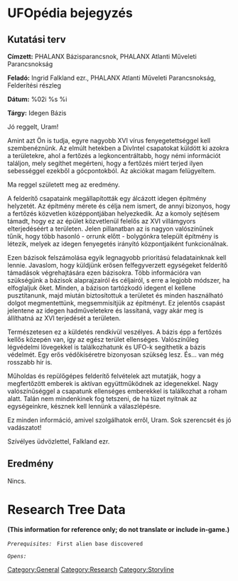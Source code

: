 # UFOpédia bejegyzés

## Kutatási terv

**Címzett:** PHALANX Bázisparancsnok, PHALANX Atlanti Műveleti
Parancsnokság

**Feladó:** Ingrid Falkland ezr., PHALANX Atlanti Műveleti
Parancsnokság, Felderítési részleg

**Dátum:** %02i %s %i

**Tárgy:** Idegen Bázis

Jó reggelt, Uram!

Amint azt Ön is tudja, egyre nagyobb XVI vírus fenyegetettséggel kell
szembenéznünk. Az elmúlt hetekben a DivIntel csapatokat küldött ki
azokra a területekre, ahol a fertőzés a legkoncentráltabb, hogy némi
információt találjon, mely segíthet megérteni, hogy a fertőzés miért
terjed ilyen sebességgel ezekből a gócpontokból. Az akciókat magam
felügyeltem.

Ma reggel született meg az eredmény.

A felderítő csapataink megállapították egy álcázott idegen építmény
helyzetét. Az építmény mérete és célja nem ismert, de annyi bizonyos,
hogy a fertőzés közvetlen középpontjában helyezkedik. Az a komoly
sejtésem támadt, hogy ez az épület közvetlenül felelős az XVI
villámgyors elterjedéséért a területen. Jelen pillanatban az is nagyon
valószínűnek tűnik, hogy több hasonló - orrunk előtt - bolygónkra
települt építmény is létezik, melyek az idegen fenyegetés irányító
központjaiként funkcionálnak.

Ezen bázisok felszámolása egyik legnagyobb prioritású feladatainknak
kell lennie. Javaslom, hogy küldjünk erősen felfegyverzett egységeket
felderítő támadások végrehajtására ezen bázisokra. Több információra van
szükségünk a bázisok alaprajzairól és céljairól, s erre a legjobb
módszer, ha elfoglaljuk őket. Minden, a bázison tartózkodó idegent el
kellene pusztítanunk, majd miután biztosítottuk a területet és minden
használható dolgot megmentettünk, megsemmisítjük az építményt. Ez
jelentős csapást jelentene az idegen hadműveletekre és lassítaná, vagy
akár meg is állíthatná az XVI terjedését a területen.

Természetesen ez a küldetés rendkívül veszélyes. A bázis épp a fertőzés
kellős közepén van, így az egész terület ellenséges. Valószínűleg
légvédelmi lövegekkel is találkozhatunk és UFO-k segíthetik a bázis
védelmét. Egy erős védőkíséretre bizonyosan szükség lesz. És... van még
rosszabb hír is.

Műholdas és repülőgépes felderítő felvételek azt mutatják, hogy a
megfertőzött emberek is aktívan együttműködnek az idegenekkel. Nagy
valószínűséggel a csapatunk ellenséges emberekkel is találkozhat a roham
alatt. Talán nem mindenkinek fog tetszeni, de ha tüzet nyitnak az
egységeinkre, késznek kell lennünk a válaszlépésre.

Ez minden információ, amivel szolgálhatok erről, Uram. Sok szerencsét és
jó vadászatot!

Szívélyes üdvözlettel, Falkland ezr.

## Eredmény

Nincs.

# Research Tree Data

**(This information for reference only; do not translate or include
in-game.)**

*`Prerequisites:`*
` First alien base discovered`

*`Opens:`*

[Category:General](Category:General "wikilink")
[Category:Research](Category:Research "wikilink")
[Category:Storyline](Category:Storyline "wikilink")